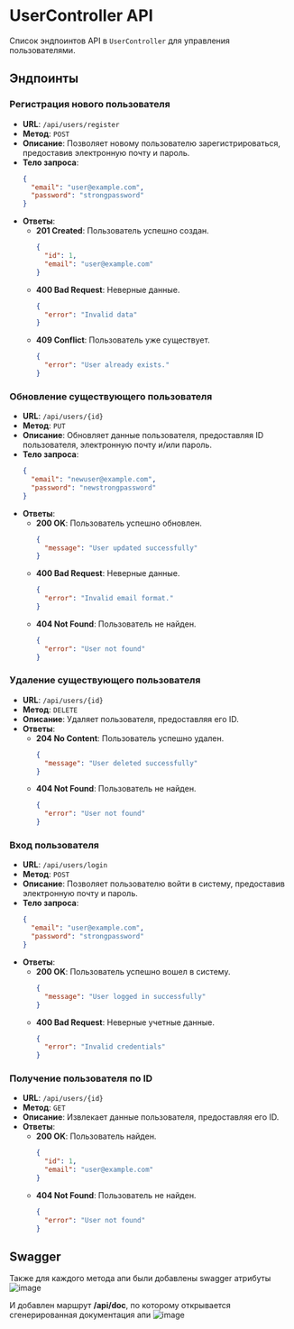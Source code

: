 # UserController API

Список эндпоинтов API в `UserController` для управления пользователями.

## Эндпоинты

### Регистрация нового пользователя

- **URL**: `/api/users/register`
- **Метод**: `POST`
- **Описание**: Позволяет новому пользователю зарегистрироваться, предоставив электронную почту и пароль.
- **Тело запроса**:
  ```json
  {
    "email": "user@example.com",
    "password": "strongpassword"
  }
  ```
- **Ответы**:
  - **201 Created**: Пользователь успешно создан.
    ```json
    {
      "id": 1,
      "email": "user@example.com"
    }
    ```
  - **400 Bad Request**: Неверные данные.
    ```json
    {
      "error": "Invalid data"
    }
    ```
  - **409 Conflict**: Пользователь уже существует.
    ```json
    {
      "error": "User already exists."
    }
    ```

### Обновление существующего пользователя

- **URL**: `/api/users/{id}`
- **Метод**: `PUT`
- **Описание**: Обновляет данные пользователя, предоставляя ID пользователя, электронную почту и/или пароль.
- **Тело запроса**:
  ```json
  {
    "email": "newuser@example.com",
    "password": "newstrongpassword"
  }
  ```
- **Ответы**:
  - **200 OK**: Пользователь успешно обновлен.
    ```json
    {
      "message": "User updated successfully"
    }
    ```
  - **400 Bad Request**: Неверные данные.
    ```json
    {
      "error": "Invalid email format."
    }
    ```
  - **404 Not Found**: Пользователь не найден.
    ```json
    {
      "error": "User not found"
    }
    ```

### Удаление существующего пользователя

- **URL**: `/api/users/{id}`
- **Метод**: `DELETE`
- **Описание**: Удаляет пользователя, предоставляя его ID.
- **Ответы**:
  - **204 No Content**: Пользователь успешно удален.
    ```json
    {
      "message": "User deleted successfully"
    }
    ```
  - **404 Not Found**: Пользователь не найден.
    ```json
    {
      "error": "User not found"
    }
    ```

### Вход пользователя

- **URL**: `/api/users/login`
- **Метод**: `POST`
- **Описание**: Позволяет пользователю войти в систему, предоставив электронную почту и пароль.
- **Тело запроса**:
  ```json
  {
    "email": "user@example.com",
    "password": "strongpassword"
  }
  ```
- **Ответы**:
  - **200 OK**: Пользователь успешно вошел в систему.
    ```json
    {
      "message": "User logged in successfully"
    }
    ```
  - **400 Bad Request**: Неверные учетные данные.
    ```json
    {
      "error": "Invalid credentials"
    }
    ```

### Получение пользователя по ID

- **URL**: `/api/users/{id}`
- **Метод**: `GET`
- **Описание**: Извлекает данные пользователя, предоставляя его ID.
- **Ответы**:
  - **200 OK**: Пользователь найден.
    ```json
    {
      "id": 1,
      "email": "user@example.com"
    }
    ```
  - **404 Not Found**: Пользователь не найден.
    ```json
    {
      "error": "User not found"
    }
    ```

## Swagger
Также для каждого метода апи были добавлены swagger атрибуты
![image](https://github.com/user-attachments/assets/4958d35c-207b-4124-8e6a-ffaf0373ef19)

И добавлен маршрут **/api/doc**, по которому открывается сгенерированная документация апи
![image](https://github.com/user-attachments/assets/0869545f-d692-4d8d-a094-eca9da60e8ac)

